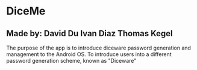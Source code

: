 # DiceMe
## Made by: David Du Ivan Diaz Thomas Kegel

 The purpose of the app is to introduce diceware password generation and 
 management to the Android OS. To introduce users into a different password
 generation scheme, known as "Diceware"